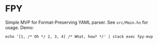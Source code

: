 # FPY

Simple MVP for Format-Preserving YAML parser.  See `src/Main.hs` for usage.
Demo:

    echo '[1, /* Oh */ 2, 3, 4] /* What, how? */' | stack exec fpy-mvp
